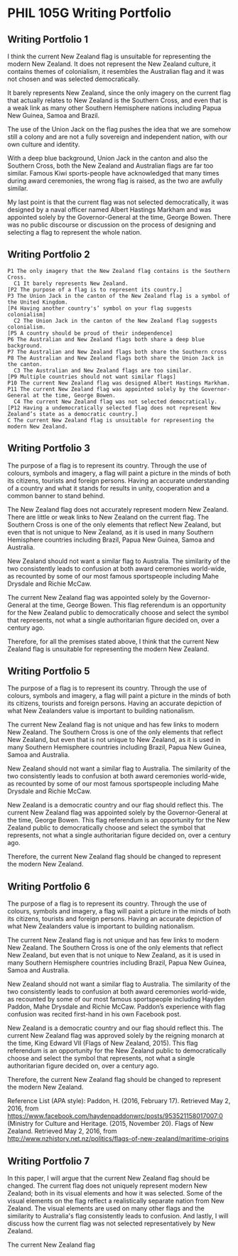 # PHIL 105G Writing Portfolio
## Writing Portfolio 1
I think the current New Zealand flag is unsuitable for representing the modern New Zealand. It does not represent the New Zealand culture, it contains themes of colonialism, it resembles the Australian flag and it was not chosen and was selected democratically.

It barely represents New Zealand, since the only imagery on the current flag that actually relates to New Zealand is the Southern Cross, and even that is a weak link as many other Southern Hemisphere nations including Papua New Guinea, Samoa and Brazil.

The use of the Union Jack on the flag pushes the idea that we are somehow still a colony and are not a fully sovereign and independent nation, with our own culture and identity.

With a deep blue background, Union Jack in the canton and also the Southern Cross, both the New Zealand and Australian flags are far too similar. Famous Kiwi sports-people have acknowledged that many times during award ceremonies, the wrong flag is raised, as the two are awfully similar.

My last point is that the current flag was not selected democratically, it was designed by a naval officer named Albert Hastings Markham and was appointed solely by the Governor-General at the time, George Bowen. There was no public discourse or discussion on the process of designing and selecting a flag to represent the whole nation.

## Writing Portfolio 2
    P1 The only imagery that the New Zealand flag contains is the Southern Cross.
      C1 It barely represents New Zealand.
    [P2 The purpose of a flag is to represent its country.]
    P3 The Union Jack in the canton of the New Zealand flag is a symbol of the United Kingdom.
    [P4 Having another country's’ symbol on your flag suggests colonialism]
      C2 The Union Jack in the canton of the New Zealand flag suggests colonialism.
    [P5 A country should be proud of their independence]
    P6 The Australian and New Zealand flags both share a deep blue background.
    P7 The Australian and New Zealand flags both share the Southern cross
    P8 The Australian and New Zealand flags both share the Union Jack in the canton.
      C3 The Australian and New Zealand flags are too similar.
    [P9 Multiple countries should not want similar flags]
    P10 The current New Zealand flag was designed Albert Hastings Markham.
    P11 The current New Zealand flag was appointed solely by the Governor-General at the time, George Bowen.
      C4 The current New Zealand flag was not selected democratically.
    [P12 Having a undemocratically selected flag does not represent New Zealand’s state as a democratic country.]
    C The current New Zealand flag is unsuitable for representing the modern New Zealand.

## Writing Portfolio 3
The purpose of a flag is to represent its country. Through the use of colours, symbols and imagery, a flag will paint a picture in the minds of both its citizens, tourists and foreign persons. Having an accurate understanding of a country and what it stands for results in unity, cooperation and a common banner to stand behind.

The New Zealand flag does not accurately represent modern New Zealand. There are little or weak links to New Zealand on the current flag. The Southern Cross is one of the only elements that reflect New Zealand, but even that is not unique to New Zealand, as it is used in many Southern Hemisphere countries including Brazil, Papua New Guinea, Samoa and Australia.

New Zealand should not want a similar flag to Australia. The similarity of the two consistently leads to confusion at both award ceremonies world-wide, as recounted by some of our most famous sportspeople including Mahe Drysdale and Richie McCaw.

The current New Zealand flag was appointed solely by the Governor-General at the time, George Bowen. This flag referendum is an opportunity for the New Zealand public to democratically choose and select the symbol that represents, not what a single authoritarian figure decided on, over a century ago.

Therefore, for all the premises stated above, I think that the current New Zealand flag is unsuitable for representing the modern New Zealand.

## Writing Portfolio 5
The purpose of a flag is to represent its country. Through the use of colours, symbols and imagery, a flag will paint a picture in the minds of both its citizens, tourists and foreign persons. Having an accurate depiction of what New Zealanders value is important to building nationalism.

The current New Zealand flag is not unique and has few links to modern New Zealand. The Southern Cross is one of the only elements that reflect New Zealand, but even that is not unique to New Zealand, as it is used in many Southern Hemisphere countries including Brazil, Papua New Guinea, Samoa and Australia.

New Zealand should not want a similar flag to Australia. The similarity of the two consistently leads to confusion at both award ceremonies world-wide, as recounted by some of our most famous sportspeople including Mahe Drysdale and Richie McCaw.

New Zealand is a democratic country and our flag should reflect this. The current New Zealand flag was appointed solely by the Governor-General at the time, George Bowen. This flag referendum is an opportunity for the New Zealand public to democratically choose and select the symbol that represents, not what a single authoritarian figure decided on, over a century ago.

Therefore, the current New Zealand flag should be changed to represent the modern New Zealand.

## Writing Portfolio 6
The purpose of a flag is to represent its country. Through the use of colours, symbols and imagery, a flag will paint a picture in the minds of both its citizens, tourists and foreign persons. Having an accurate depiction of what New Zealanders value is important to building nationalism.

The current New Zealand flag is not unique and has few links to modern New Zealand. The Southern Cross is one of the only elements that reflect New Zealand, but even that is not unique to New Zealand, as it is used in many Southern Hemisphere countries including Brazil, Papua New Guinea, Samoa and Australia.

New Zealand should not want a similar flag to Australia. The similarity of the two consistently leads to confusion at both award ceremonies world-wide, as recounted by some of our most famous sportspeople including Hayden Paddon, Mahe Drysdale and Richie McCaw. Paddon’s experience with flag confusion was recited first-hand in his own Facebook post.

New Zealand is a democratic country and our flag should reflect this. The current New Zealand flag was approved solely by the reigning monarch at the time, King Edward VII (Flags of New Zealand, 2015). This flag referendum is an opportunity for the New Zealand public to democratically choose and select the symbol that represents, not what a single authoritarian figure decided on, over a century ago.

Therefore, the current New Zealand flag should be changed to represent the modern New Zealand.

Reference List (APA style):
Paddon, H. (2016, February 17). Retrieved May 2, 2016, from https://www.facebook.com/haydenpaddonwrc/posts/953521158017007:0  
(Ministry for Culture and Heritage. (2015, November 20). Flags of New Zealand. Retrieved May 2, 2016, from http://www.nzhistory.net.nz/politics/flags-of-new-zealand/maritime-origins

## Writing Portfolio 7

In this paper, I will argue that the current New Zealand flag should be changed. The current flag does not uniquely represent modern New Zealand; both in its visual elements and how it was selected. Some of the visual elements on the flag reflect a realistically separate nation from New Zealand. The visual elements are used on many other flags and the similarity to Australia's flag consistently leads to confusion. And lastly, I will discuss how the current flag was not selected representatively by New Zealand.


<not unique>
The current New Zealand flag

<does not represent>

<was not selected representatively>
